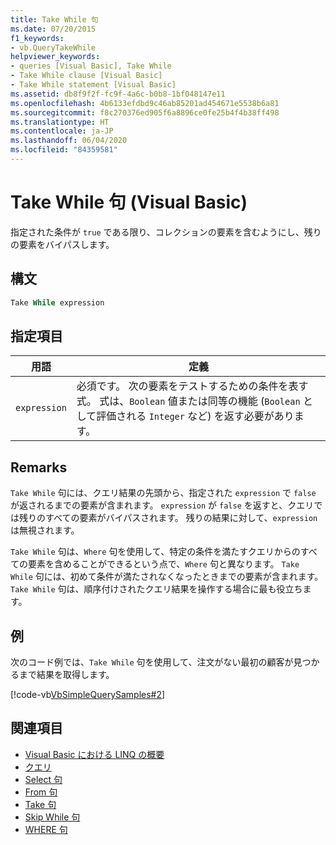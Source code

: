 ```yaml
---
title: Take While 句
ms.date: 07/20/2015
f1_keywords:
- vb.QueryTakeWhile
helpviewer_keywords:
- queries [Visual Basic], Take While
- Take While clause [Visual Basic]
- Take While statement [Visual Basic]
ms.assetid: db8f9f2f-fc9f-4a6c-b0b8-1bf048147e11
ms.openlocfilehash: 4b6133efdbd9c46ab85201ad454671e5538b6a81
ms.sourcegitcommit: f8c270376ed905f6a8896ce0fe25b4f4b38ff498
ms.translationtype: HT
ms.contentlocale: ja-JP
ms.lasthandoff: 06/04/2020
ms.locfileid: "84359581"
---
```

# <a name="take-while-clause-visual-basic"></a>Take While 句 (Visual Basic)
指定された条件が `true` である限り、コレクションの要素を含むようにし、残りの要素をバイパスします。  
  
## <a name="syntax"></a>構文  
  
```vb  
Take While expression  
```  
  
## <a name="parts"></a>指定項目  
  
|用語|定義|  
|---|---|  
|`expression`|必須です。 次の要素をテストするための条件を表す式。 式は、`Boolean` 値または同等の機能 (`Boolean` として評価される `Integer` など) を返す必要があります。|  
  
## <a name="remarks"></a>Remarks  
 `Take While` 句には、クエリ結果の先頭から、指定された `expression` で `false` が返されるまでの要素が含まれます。 `expression` が `false` を返すと、クエリでは残りのすべての要素がバイパスされます。 残りの結果に対して、`expression` は無視されます。  
  
 `Take While` 句は、`Where` 句を使用して、特定の条件を満たすクエリからのすべての要素を含めることができるという点で、`Where` 句と異なります。 `Take While` 句には、初めて条件が満たされなくなったときまでの要素が含まれます。 `Take While` 句は、順序付けされたクエリ結果を操作する場合に最も役立ちます。  
  
## <a name="example"></a>例  
 次のコード例では、`Take While` 句を使用して、注文がない最初の顧客が見つかるまで結果を取得します。  
  
 [!code-vb[VbSimpleQuerySamples#2](~/samples/snippets/visualbasic/VS_Snippets_VBCSharp/VbSimpleQuerySamples/VB/QuerySamples1.vb#2)]  
  
## <a name="see-also"></a>関連項目

- [Visual Basic における LINQ の概要](../../programming-guide/language-features/linq/introduction-to-linq.md)
- [クエリ](index.md)
- [Select 句](select-clause.md)
- [From 句](from-clause.md)
- [Take 句](take-clause.md)
- [Skip While 句](skip-while-clause.md)
- [WHERE 句](where-clause.md)
